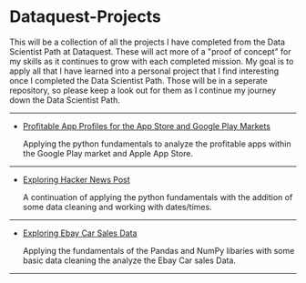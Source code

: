 # Dataquest-Projects
This will be a collection of all the projects I have completed from the Data Scientist Path at Dataquest. These will act more of a "proof of concept" for my skills as it continues to grow with each completed mission. My goal is to apply all that I have learned into a personal project that I find interesting once I completed the Data Scientist Path. Those will be in a seperate repository, so please keep a look out for them as I continue my journey down the Data Scientist Path.
____
* [Profitable App Profiles for the App Store and Google Play Markets](https://github.com/jcancheta92/Dataquest-Projects/blob/master/Profitable_Apps.ipynb)

    Applying the python fundamentals to analyze the profitable apps within the Google Play market and Apple App Store.
____
* [Exploring Hacker News Post](https://github.com/jcancheta92/Dataquest-Projects/blob/master/2_Exploring%20Hacker%20News%20Post.ipynb)

    A continuation of applying the python fundamentals with the addition of some data cleaning and working with dates/times.
____
* [Exploring Ebay Car Sales Data](https://github.com/jcancheta92/Dataquest-Projects/blob/master/3_Exploring%20Ebay%20Car%20Sales%20Data.ipynb)

   Applying the fundamentals of the Pandas and NumPy libaries with some basic data cleaning the analyze the Ebay Car sales Data.
____

